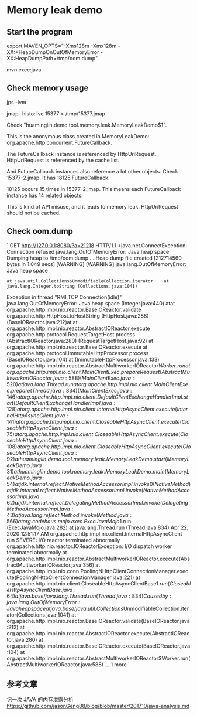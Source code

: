 # Memory leak demo

## Start the program

export MAVEN_OPTS="-Xms128m -Xmx128m -XX:+HeapDumpOnOutOfMemoryError -XX:HeapDumpPath=/tmp/oom.dump"

mvn exec:java

## Check memory usage

jps -lvm

jmap -histo:live 15377 > /tmp/15377.jmap

Check "huaminglin.demo.tool.memory.leak.MemoryLeakDemo$1".
 
This is the anonymous class created in MemoryLeakDemo: org.apache.http.concurrent.FutureCallback.
 
The  FutureCallback instance is referenced by HttpUriRequest. HttpUriRequest is referenced by the cache list. 
 
And FutureCallback instances also reference a lot other objects. Check 15377-2.jmap. It has 18125 FutureCallback. 

18125 occurs 15 times in 15377-2.jmap. This means each FutureCallback instance has 14 related objects.
 
This is kind of API misuse, and it leads to memory leak. HttpUriRequest should not be cached.

## Check oom.dump

`
GET http://127.0.0.1:8080/?a=21218 HTTP/1.1->java.net.ConnectException: Connection refused
java.lang.OutOfMemoryError: Java heap space
Dumping heap to /tmp/oom.dump ...
Heap dump file created [212714560 bytes in 1.049 secs]
[WARNING] 
[WARNING] 
java.lang.OutOfMemoryError: Java heap space

    at java.util.Collections$UnmodifiableCollection.iterator    at java.lang.Integer.toString (Collections.java:1041)
Exception in thread "RMI TCP Connection(idle)" java.lang.OutOfMemoryError: Java heap space
     (Integer.java:440)
    atat org.apache.http.impl.nio.reactor.BaseIOReactor.validate org.apache.http.HttpHost.toHostString (HttpHost.java:288)
     (BaseIOReactor.java:212)at
    at org.apache.http.impl.nio.reactor.AbstractIOReactor.execute org.apache.http.protocol.RequestTargetHost.process (AbstractIOReactor.java:280) (RequestTargetHost.java:92)
    at org.apache.http.impl.nio.reactor.BaseIOReactor.execute
    at org.apache.http.protocol.ImmutableHttpProcessor.process (BaseIOReactor.java:104)
    at (ImmutableHttpProcessor.java:133) org.apache.http.impl.nio.reactor.AbstractMultiworkerIOReactor$Worker.run
    at org.apache.http.impl.nio.client.MainClientExec.prepareRequest (AbstractMultiworkerIOReactor.java:588)
     (MainClientExec.java:520)at
     java.lang.Thread.runat org.apache.http.impl.nio.client.MainClientExec.prepare (Thread.java:834)
 (MainClientExec.java:146)
    at org.apache.http.impl.nio.client.DefaultClientExchangeHandlerImpl.start (DefaultClientExchangeHandlerImpl.java:128)
    at org.apache.http.impl.nio.client.InternalHttpAsyncClient.execute (InternalHttpAsyncClient.java:141)
    at org.apache.http.impl.nio.client.CloseableHttpAsyncClient.execute (CloseableHttpAsyncClient.java:75)
    at org.apache.http.impl.nio.client.CloseableHttpAsyncClient.execute (CloseableHttpAsyncClient.java:108)
    at org.apache.http.impl.nio.client.CloseableHttpAsyncClient.execute (CloseableHttpAsyncClient.java:92)
    at huaminglin.demo.tool.memory.leak.MemoryLeakDemo.start (MemoryLeakDemo.java:31)
    at huaminglin.demo.tool.memory.leak.MemoryLeakDemo.main (MemoryLeakDemo.java:54)
    at jdk.internal.reflect.NativeMethodAccessorImpl.invoke0 (Native Method)
    at jdk.internal.reflect.NativeMethodAccessorImpl.invoke (NativeMethodAccessorImpl.java:62)
    at jdk.internal.reflect.DelegatingMethodAccessorImpl.invoke (DelegatingMethodAccessorImpl.java:43)
    at java.lang.reflect.Method.invoke (Method.java:566)
    at org.codehaus.mojo.exec.ExecJavaMojo$1.run (ExecJavaMojo.java:282)
    at java.lang.Thread.run (Thread.java:834)
Apr 22, 2020 12:51:17 AM org.apache.http.impl.nio.client.InternalHttpAsyncClient run
SEVERE: I/O reactor terminated abnormally
org.apache.http.nio.reactor.IOReactorException: I/O dispatch worker terminated abnormally
	at org.apache.http.impl.nio.reactor.AbstractMultiworkerIOReactor.execute(AbstractMultiworkerIOReactor.java:356)
	at org.apache.http.impl.nio.conn.PoolingNHttpClientConnectionManager.execute(PoolingNHttpClientConnectionManager.java:221)
	at org.apache.http.impl.nio.client.CloseableHttpAsyncClientBase$1.run(CloseableHttpAsyncClientBase.java:64)
	at java.base/java.lang.Thread.run(Thread.java:834)
Caused by: java.lang.OutOfMemoryError: Java heap space
	at java.base/java.util.Collections$UnmodifiableCollection.iterator(Collections.java:1041)
	at org.apache.http.impl.nio.reactor.BaseIOReactor.validate(BaseIOReactor.java:212)
	at org.apache.http.impl.nio.reactor.AbstractIOReactor.execute(AbstractIOReactor.java:280)
	at org.apache.http.impl.nio.reactor.BaseIOReactor.execute(BaseIOReactor.java:104)
	at org.apache.http.impl.nio.reactor.AbstractMultiworkerIOReactor$Worker.run(AbstractMultiworkerIOReactor.java:588)
	... 1 more
`

## 参考文章

记一次 JAVA 的内存泄露分析
https://github.com/jasonGeng88/blog/blob/master/201710/java-analysis.md
